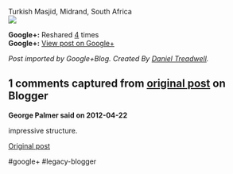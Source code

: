 <!--
date: '2012-04-22'
published: true
slug: 2012-04-turkish-masjid-midrand-south-africa_22
time_to_read: 5
title: Turkish Masjid, Midrand, South Africa
-->

Turkish Masjid, Midrand, South Africa  
[![](https://lh4.googleusercontent.com/-iY7czS8pr9Q/T5QDKtjZZII/AAAAAAAAHAk/AMTufEUj8HQ/s0-d/20120422_135213.jpg)](https://lh4.googleusercontent.com/-iY7czS8pr9Q/T5QDKtjZZII/AAAAAAAAHAk/AMTufEUj8HQ/s0-d/20120422_135213.jpg)

**Google+:** Reshared [4](https://plus.google.com/103392016560023386646/posts/TTZQXr6x3Lv) times  
 **Google+:** [View post on Google+](https://plus.google.com/103392016560023386646/posts/TTZQXr6x3Lv)

  
  
*Post imported by Google+Blog. Created By [Daniel Treadwell](http://minimali.se/).*



## 1 comments captured from [original post](https://ysfk.blogspot.com/2012/04/turkish-masjid-midrand-south-africa_22.html) on Blogger

**George Palmer said on 2012-04-22**

impressive structure.



[Original post](https://ysfk.blogspot.com/2012/04/turkish-masjid-midrand-south-africa_22.html)

#google+ #legacy-blogger 